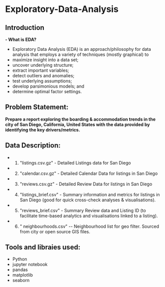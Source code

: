 # Exploratory-Data-Analysis

## Introduction

**- What is EDA?**
  - Exploratory Data Analysis (EDA) is an approach/philosophy for data analysis that employs a variety of techniques (mostly graphical) 
  to
  - maximize insight into a data set;
  - uncover underlying structure;
  - extract important variables;
  -  detect outliers and anomalies;
  - test underlying assumptions;
  - develop parsimonious models; and
  - determine optimal factor settings.



## Problem Statement:
**Prepare a report exploring the boarding & accommodation trends in the city of San Diego, California, United States with the data provided
by identifying the key drivers/metrics.**

## Data Description:

- 1. "listings.csv.gz" - Detailed Listings data for San Diego
- 2. "calendar.csv.gz" - Detailed Calendar Data for listings in San Diego
- 3. "reviews.csv.gz" - Detailed Review Data for listings in San Diego
- 4. "listings_brief.csv" - Summary information and metrics for listings in San Diego (good for
quick cross-check analyses & visualisations).
- 5. "reviews_brief.csv" - Summary Review data and Listing ID (to facilitate time-based analytics and visualisations linked to a listing).
- 6. " neighbourhoods.csv" -- Neighbourhood list for geo filter. Sourced from city or open source GIS files.

## Tools and libraies used:
- Python
- jupyter notebook
- pandas
- matplotlib
- seaborn





